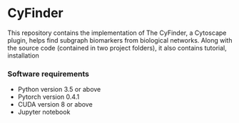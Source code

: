 # CyFinder
This repository contains the implementation of The CyFinder, a Cytoscape plugin, helps find subgraph biomarkers from biological networks. Along with the source code (contained in two project folders), it also contains tutorial, installation

### Software requirements
- Python version 3.5 or above
- Pytorch version 0.4.1
- CUDA version 8 or above
- Jupyter notebook